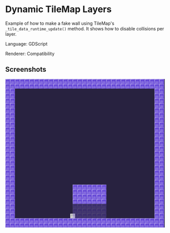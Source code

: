 # Dynamic TileMap Layers

Example of how to make a fake wall using TileMap's
`_tile_data_runtime_update()` method. It shows how
to disable collisions per layer.

Language: GDScript

Renderer: Compatibility

## Screenshots

![Screenshot](screenshots/fake_wall.png)

